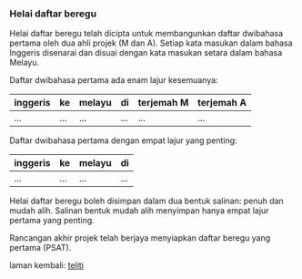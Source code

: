 ### Helai daftar beregu

Helai daftar beregu telah dicipta untuk membangunkan daftar
dwibahasa pertama oleh dua ahli projek (M dan A). Setiap
kata masukan dalam bahasa Inggeris disenarai dan disuai
dengan kata masukan setara dalam bahasa Melayu.

Daftar dwibahasa pertama ada enam lajur kesemuanya:

| inggeris | ke   | melayu | di   | terjemah M | terjemah A |
| -------- | ---- | ------ | ---- | ---------- | ---------- |
| ...      | ...  | ...    | ...  | ...        | ...        |

Daftar dwibahasa pertama dengan empat lajur yang penting:

| inggeris | ke   | melayu | di   |
| -------- | ---- | ------ | ---- |
| ...      | ...  | ...    | ...  |

Helai daftar beregu boleh disimpan dalam dua bentuk salinan:
penuh dan mudah alih. Salinan bentuk mudah alih menyimpan
hanya empat lajur pertama yang penting.

Rancangan akhir projek telah berjaya menyiapkan daftar
beregu yang pertama (PSAT).

laman kembali: [teliti][0]

  [0]: ../teliti.md
  [hbk]: hbk.md
  [hbt]: hbt.md
  [hbw]: hbw.md
